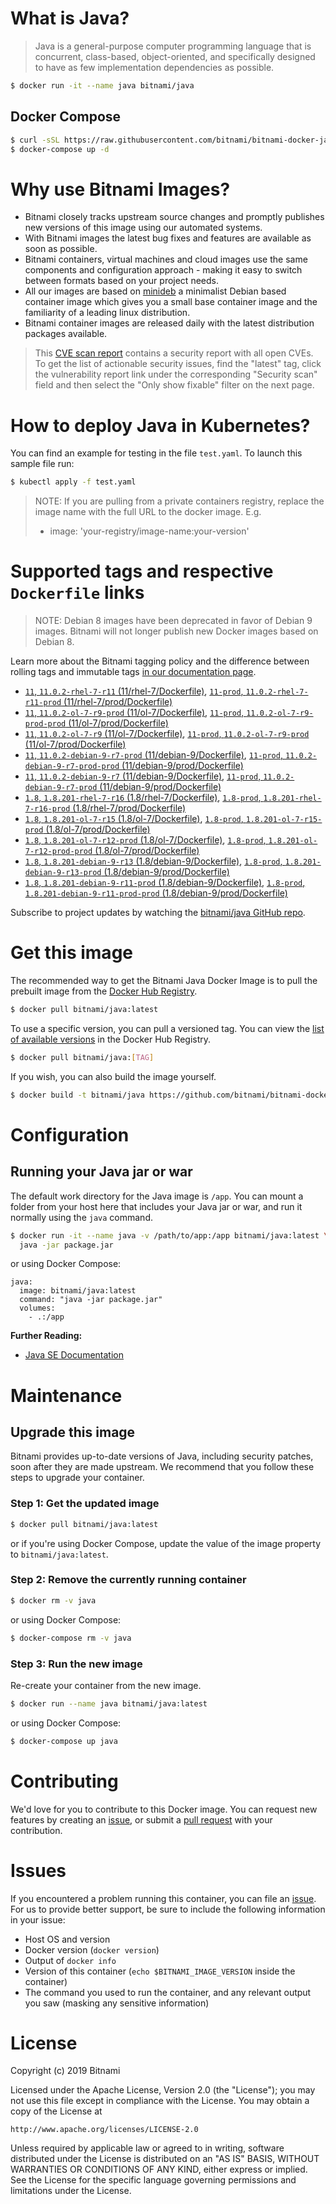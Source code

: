 # What is Java?

> Java is a general-purpose computer programming language that is concurrent, class-based, object-oriented, and specifically designed to have as few implementation dependencies as possible.

```bash
$ docker run -it --name java bitnami/java
```

## Docker Compose

```bash
$ curl -sSL https://raw.githubusercontent.com/bitnami/bitnami-docker-java/master/docker-compose.yml > docker-compose.yml
$ docker-compose up -d
```

# Why use Bitnami Images?

* Bitnami closely tracks upstream source changes and promptly publishes new versions of this image using our automated systems.
* With Bitnami images the latest bug fixes and features are available as soon as possible.
* Bitnami containers, virtual machines and cloud images use the same components and configuration approach - making it easy to switch between formats based on your project needs.
* All our images are based on [minideb](https://github.com/bitnami/minideb) a minimalist Debian based container image which gives you a small base container image and the familiarity of a leading linux distribution.
* Bitnami container images are released daily with the latest distribution packages available.


> This [CVE scan report](https://quay.io/repository/bitnami/java?tab=tags) contains a security report with all open CVEs. To get the list of actionable security issues, find the "latest" tag, click the vulnerability report link under the corresponding "Security scan" field and then select the "Only show fixable" filter on the next page.

# How to deploy Java in Kubernetes?

You can find an example for testing in the file `test.yaml`. To launch this sample file run:

```bash
$ kubectl apply -f test.yaml
```

> NOTE: If you are pulling from a private containers registry, replace the image name with the full URL to the docker image. E.g.
>
> - image: 'your-registry/image-name:your-version'

# Supported tags and respective `Dockerfile` links

> NOTE: Debian 8 images have been deprecated in favor of Debian 9 images. Bitnami will not longer publish new Docker images based on Debian 8.

Learn more about the Bitnami tagging policy and the difference between rolling tags and immutable tags [in our documentation page](https://docs.bitnami.com/containers/how-to/understand-rolling-tags-containers/).


- [`11`, `11.0.2-rhel-7-r11` (11/rhel-7/Dockerfile)](https://github.com/bitnami/bitnami-docker-java/blob/11.0.2-rhel-7-r11/11/rhel-7/Dockerfile), [`11-prod`, `11.0.2-rhel-7-r11-prod` (11/rhel-7/prod/Dockerfile)](https://github.com/bitnami/bitnami-docker-java/blob/11.0.2-rhel-7-r11/11/rhel-7/prod/Dockerfile)
- [`11`, `11.0.2-ol-7-r9-prod` (11/ol-7/Dockerfile)](https://github.com/bitnami/bitnami-docker-java/blob/11.0.2-ol-7-r9-prod/11/ol-7/Dockerfile), [`11-prod`, `11.0.2-ol-7-r9-prod-prod` (11/ol-7/prod/Dockerfile)](https://github.com/bitnami/bitnami-docker-java/blob/11.0.2-ol-7-r9-prod/11/ol-7/prod/Dockerfile)
- [`11`, `11.0.2-ol-7-r9` (11/ol-7/Dockerfile)](https://github.com/bitnami/bitnami-docker-java/blob/11.0.2-ol-7-r9/11/ol-7/Dockerfile), [`11-prod`, `11.0.2-ol-7-r9-prod` (11/ol-7/prod/Dockerfile)](https://github.com/bitnami/bitnami-docker-java/blob/11.0.2-ol-7-r9/11/ol-7/prod/Dockerfile)
- [`11`, `11.0.2-debian-9-r7-prod` (11/debian-9/Dockerfile)](https://github.com/bitnami/bitnami-docker-java/blob/11.0.2-debian-9-r7-prod/11/debian-9/Dockerfile), [`11-prod`, `11.0.2-debian-9-r7-prod-prod` (11/debian-9/prod/Dockerfile)](https://github.com/bitnami/bitnami-docker-java/blob/11.0.2-debian-9-r7-prod/11/debian-9/prod/Dockerfile)
- [`11`, `11.0.2-debian-9-r7` (11/debian-9/Dockerfile)](https://github.com/bitnami/bitnami-docker-java/blob/11.0.2-debian-9-r7/11/debian-9/Dockerfile), [`11-prod`, `11.0.2-debian-9-r7-prod` (11/debian-9/prod/Dockerfile)](https://github.com/bitnami/bitnami-docker-java/blob/11.0.2-debian-9-r7/11/debian-9/prod/Dockerfile)
- [`1.8`, `1.8.201-rhel-7-r16` (1.8/rhel-7/Dockerfile)](https://github.com/bitnami/bitnami-docker-java/blob/1.8.201-rhel-7-r16/1.8/rhel-7/Dockerfile), [`1.8-prod`, `1.8.201-rhel-7-r16-prod` (1.8/rhel-7/prod/Dockerfile)](https://github.com/bitnami/bitnami-docker-java/blob/1.8.201-rhel-7-r16/1.8/rhel-7/prod/Dockerfile)
- [`1.8`, `1.8.201-ol-7-r15` (1.8/ol-7/Dockerfile)](https://github.com/bitnami/bitnami-docker-java/blob/1.8.201-ol-7-r15/1.8/ol-7/Dockerfile), [`1.8-prod`, `1.8.201-ol-7-r15-prod` (1.8/ol-7/prod/Dockerfile)](https://github.com/bitnami/bitnami-docker-java/blob/1.8.201-ol-7-r15/1.8/ol-7/prod/Dockerfile)
- [`1.8`, `1.8.201-ol-7-r12-prod` (1.8/ol-7/Dockerfile)](https://github.com/bitnami/bitnami-docker-java/blob/1.8.201-ol-7-r12-prod/1.8/ol-7/Dockerfile), [`1.8-prod`, `1.8.201-ol-7-r12-prod-prod` (1.8/ol-7/prod/Dockerfile)](https://github.com/bitnami/bitnami-docker-java/blob/1.8.201-ol-7-r12-prod/1.8/ol-7/prod/Dockerfile)
- [`1.8`, `1.8.201-debian-9-r13` (1.8/debian-9/Dockerfile)](https://github.com/bitnami/bitnami-docker-java/blob/1.8.201-debian-9-r13/1.8/debian-9/Dockerfile), [`1.8-prod`, `1.8.201-debian-9-r13-prod` (1.8/debian-9/prod/Dockerfile)](https://github.com/bitnami/bitnami-docker-java/blob/1.8.201-debian-9-r13/1.8/debian-9/prod/Dockerfile)
- [`1.8`, `1.8.201-debian-9-r11-prod` (1.8/debian-9/Dockerfile)](https://github.com/bitnami/bitnami-docker-java/blob/1.8.201-debian-9-r11-prod/1.8/debian-9/Dockerfile), [`1.8-prod`, `1.8.201-debian-9-r11-prod-prod` (1.8/debian-9/prod/Dockerfile)](https://github.com/bitnami/bitnami-docker-java/blob/1.8.201-debian-9-r11-prod/1.8/debian-9/prod/Dockerfile)

Subscribe to project updates by watching the [bitnami/java GitHub repo](https://github.com/bitnami/bitnami-docker-java).

# Get this image

The recommended way to get the Bitnami Java Docker Image is to pull the prebuilt image from the [Docker Hub Registry](https://hub.docker.com/r/bitnami/java).

```bash
$ docker pull bitnami/java:latest
```

To use a specific version, you can pull a versioned tag. You can view the [list of available versions](https://hub.docker.com/r/bitnami/java/tags/) in the Docker Hub Registry.

```bash
$ docker pull bitnami/java:[TAG]
```

If you wish, you can also build the image yourself.

```bash
$ docker build -t bitnami/java https://github.com/bitnami/bitnami-docker-java.git
```

# Configuration

## Running your Java jar or war

The default work directory for the Java image is `/app`. You can mount a folder from your host here that includes your Java jar or war, and run it normally using the `java` command.

```bash
$ docker run -it --name java -v /path/to/app:/app bitnami/java:latest \
  java -jar package.jar
```

or using Docker Compose:

```
java:
  image: bitnami/java:latest
  command: "java -jar package.jar"
  volumes:
    - .:/app
```

**Further Reading:**

  - [Java SE Documentation](https://docs.oracle.com/javase/8/docs/api/)

# Maintenance

## Upgrade this image

Bitnami provides up-to-date versions of Java, including security patches, soon after they are made upstream. We recommend that you follow these steps to upgrade your container.

### Step 1: Get the updated image

```bash
$ docker pull bitnami/java:latest
```

or if you're using Docker Compose, update the value of the image property to `bitnami/java:latest`.

### Step 2: Remove the currently running container

```bash
$ docker rm -v java
```

or using Docker Compose:

```bash
$ docker-compose rm -v java
```

### Step 3: Run the new image

Re-create your container from the new image.

```bash
$ docker run --name java bitnami/java:latest
```

or using Docker Compose:

```bash
$ docker-compose up java
```

# Contributing

We'd love for you to contribute to this Docker image. You can request new features by creating an [issue](https://github.com/bitnami/bitnami-docker-java/issues), or submit a [pull request](https://github.com/bitnami/bitnami-docker-java/pulls) with your contribution.

# Issues

If you encountered a problem running this container, you can file an [issue](https://github.com/bitnami/bitnami-docker-java/issues). For us to provide better support, be sure to include the following information in your issue:

- Host OS and version
- Docker version (`docker version`)
- Output of `docker info`
- Version of this container (`echo $BITNAMI_IMAGE_VERSION` inside the container)
- The command you used to run the container, and any relevant output you saw (masking any sensitive
information)

# License

Copyright (c) 2019 Bitnami

Licensed under the Apache License, Version 2.0 (the "License");
you may not use this file except in compliance with the License.
You may obtain a copy of the License at

    http://www.apache.org/licenses/LICENSE-2.0

Unless required by applicable law or agreed to in writing, software
distributed under the License is distributed on an "AS IS" BASIS,
WITHOUT WARRANTIES OR CONDITIONS OF ANY KIND, either express or implied.
See the License for the specific language governing permissions and
limitations under the License.
